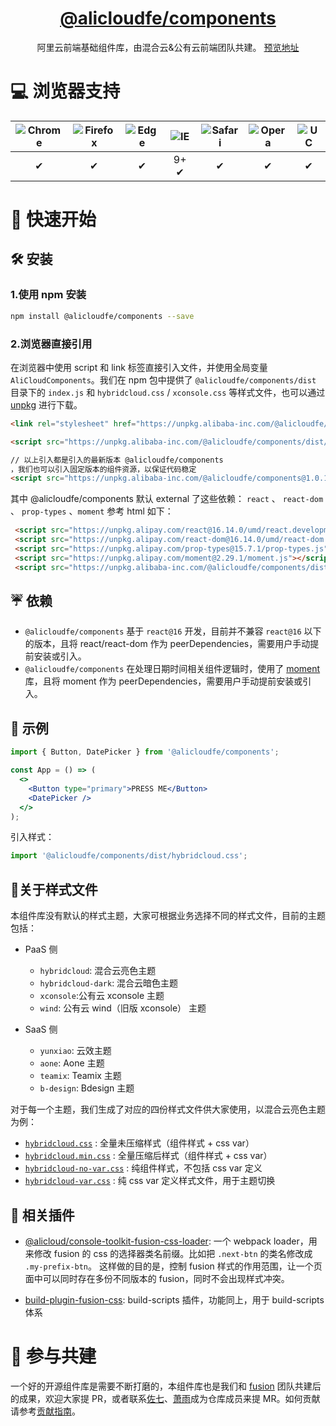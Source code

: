 <h1 align="center">
<a href="https://www.npmjs.com/package/@alicloudfe/components">@alicloudfe/components</a>
</h1>

<div align="center">阿里云前端基础组件库，由混合云&公有云前端团队共建。 <a href="https://aliyun.github.io/cloud-design/#/button">预览地址</a></div>


# 💻 浏览器支持

| ![Chrome](https://raw.github.com/alrra/browser-logos/master/src/chrome/chrome_48x48.png) | ![Firefox](https://raw.github.com/alrra/browser-logos/master/src/firefox/firefox_48x48.png) | ![Edge](https://raw.github.com/alrra/browser-logos/master/src/edge/edge_48x48.png) | ![IE](https://raw.github.com/alrra/browser-logos/master/src/archive/internet-explorer_9-11/internet-explorer_9-11_48x48.png) | ![Safari](https://raw.github.com/alrra/browser-logos/master/src/safari/safari_48x48.png) | ![Opera](https://raw.github.com/alrra/browser-logos/master/src/opera/opera_48x48.png) | ![UC](https://raw.github.com/alrra/browser-logos/master/src/uc/uc_48x48.png) |
| :--------------------------------------------------------------------------------------: | :-----------------------------------------------------------------------------------------: | :--------------------------------------------------------------------------------: | :--------------------------------------------------------------------------------------------------------------------------: | :--------------------------------------------------------------------------------------: | :-----------------------------------------------------------------------------------: | :--------------------------------------------------------------------------: |
|                                            ✔                                             |                                              ✔                                              |                                         ✔                                          |                                                             9+ ✔                                                             |                                            ✔                                             |                                           ✔                                           |                                      ✔                                       |

# 🚀 快速开始
## 🛠 安装

### 1.使用 npm 安装

```bash
npm install @alicloudfe/components --save
```

### 2.浏览器直接引用

在浏览器中使用 script 和 link 标签直接引入文件，并使用全局变量 `AliCloudComponents`。我们在 npm 包中提供了 `@alicloudfe/components/dist` 目录下的 `index.js` 和 `hybridcloud.css` / `xconsole.css` 等样式文件，也可以通过 [unpkg](https://unpkg.alibaba-inc.com/@alicloudfe/components/dist/) 进行下载。

```html
<link rel="stylesheet" href="https://unpkg.alibaba-inc.com/@alicloudfe/components/dist/hybridcloud.css" />

<script src="https://unpkg.alibaba-inc.com/@alicloudfe/components/dist/index.js"></script>

// 以上引入都是引入的最新版本 @alicloudfe/components
，我们也可以引入固定版本的组件资源，以保证代码稳定
<script src="https://unpkg.alibaba-inc.com/@alicloudfe/components@1.0.12/dist/index.js"></script>
```

其中 @alicloudfe/components 默认 external 了这些依赖： `react` 、 `react-dom` 、 `prop-types` 、`moment` 
参考 html 如下：
```html
 <script src="https://unpkg.alipay.com/react@16.14.0/umd/react.development.js"></script>
 <script src="https://unpkg.alipay.com/react-dom@16.14.0/umd/react-dom.development.js"></script>
 <script src="https://unpkg.alipay.com/prop-types@15.7.1/prop-types.js"></script>
 <script src="https://unpkg.alipay.com/moment@2.29.1/moment.js"></script>
 <script src="https://unpkg.alibaba-inc.com/@alicloudfe/components/dist/index.js"></script>
```

## ☔️ 依赖

-   `@alicloudfe/components` 基于 `react@16` 开发，目前并不兼容 `react@16` 以下的版本，且将 react/react-dom 作为 peerDependencies，需要用户手动提前安装或引入。
-   `@alicloudfe/components` 在处理日期时间相关组件逻辑时，使用了 [moment](https://github.com/moment/moment) 库，且将 moment 作为 peerDependencies，需要用户手动提前安装或引入。

## 🔨 示例

```jsx
import { Button, DatePicker } from '@alicloudfe/components';

const App = () => (
  <>
    <Button type="primary">PRESS ME</Button>
    <DatePicker />
  </>
);
```

引入样式：

```jsx
import '@alicloudfe/components/dist/hybridcloud.css'; 
```

## 💄关于样式文件
本组件库没有默认的样式主题，大家可根据业务选择不同的样式文件，目前的主题包括：

- PaaS 侧
  - `hybridcloud`: 混合云亮色主题
  - `hybridcloud-dark`: 混合云暗色主题
  - `xconsole`:公有云 xconsole 主题
  - `wind`: 公有云 wind（旧版 xconsole） 主题

- SaaS 侧
  - `yunxiao`: 云效主题
  - `aone`: Aone 主题
  - `teamix`: Teamix 主题
  - `b-design`: Bdesign 主题

对于每一个主题，我们生成了对应的四份样式文件供大家使用，以混合云亮色主题为例：
- [`hybridcloud.css`](https://unpkg.alibaba-inc.com/@alicloudfe/components/dist/hybridcloud.css) : 全量未压缩样式（组件样式 + css var）
- [`hybridcloud.min.css`](https://unpkg.alibaba-inc.com/@alicloudfe/components/dist/hybridcloud.min.css) : 全量压缩后样式（组件样式 + css var）
- [`hybridcloud-no-var.css`](https://unpkg.alibaba-inc.com/@alicloudfe/components/dist/hybridcloud-no-var.css) : 纯组件样式，不包括 css var 定义
- [`hybridcloud-var.css`](https://unpkg.alibaba-inc.com/@alicloudfe/components/dist/hybridcloud-var.css) : 纯 css var 定义样式文件，用于主题切换


## 🔌 相关插件

- [@alicloud/console-toolkit-fusion-css-loader](https://github.com/aliyun/alibabacloud-console-toolkit/tree/preset-demos/packages/fusion-css-loader): 一个 webpack loader，用来修改 fusion 的 css 的选择器类名前缀。比如把 `.next-btn` 的类名修改成 `.my-prefix-btn`。 这样做的目的是，控制 fusion 样式的作用范围，让一个页面中可以同时存在多份不同版本的 fusion，同时不会出现样式冲突。

- [build-plugin-fusion-css](https://www.npmjs.com/package/build-plugin-fusion-css): build-scripts 插件，功能同上，用于 build-scripts 体系


# 🤝 参与共建
一个好的开源组件库是需要不断打磨的，本组件库也是我们和 [fusion](https://github.com/alibaba-fusion/next) 团队共建后的成果，欢迎大家提 PR，或者联系[佐七](https://github.com/zuoqi705)、[萧雨](https://github.com/csr632)成为仓库成员来提 MR。如何贡献请参考[贡献指南](https://github.com/aliyun/cloud-design/blob/master/base-components/docs/CONTRIBUTING.md)。